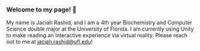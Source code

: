 ### Welcome to my page! 👋

My name is Jaciah Rashid, and I am a 4th year Biochemistry and Computer Science double major at the University of Florida. I am currently using Unity to make reading an interactive experience via virtual reality. Please reach out to me at jaciah.rashid@ufl.edu!
<!--
**jaciahr/jaciahr** is a ✨ _special_ ✨ repository because its `README.md` (this file) appears on your GitHub profile.

Here are some ideas to get you started:

- 🔭 I’m currently working on ...
- 🌱 I’m currently learning ...
- 👯 I’m looking to collaborate on ...
- 🤔 I’m looking for help with ...
- 💬 Ask me about ...
- 📫 How to reach me: ...
- 😄 Pronouns: ...
- ⚡ Fun fact: ...
-->
